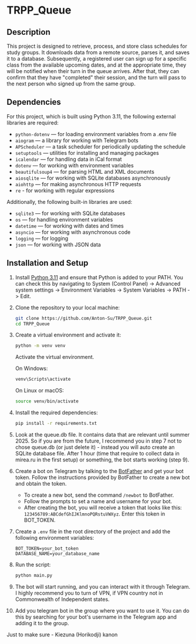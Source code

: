 # TRPP_Queue

## Description

This project is designed to retrieve, process, and store class schedules for study groups. It downloads data from a remote source, parses it, and saves it to a database. Subsequently, a registered user can sign up for a specific class from the available upcoming dates, and at the appropriate time, they will be notified when their turn in the queue arrives. After that, they can confirm that they have "completed" their session, and the turn will pass to the next person who signed up from the same group.

## Dependencies

For this project, which is built using Python 3.11, the following external libraries are required:

- `python-dotenv` — for loading environment variables from a .env file  
- `aiogram` — a library for working with Telegram bots  
- `APScheduler` — a task scheduler for periodically updating the schedule  
- `setuptools` — utilities for installing and managing packages
- `icalendar` — for handling data in iCal format  
- `dotenv` — for working with environment variables
- `beautifulsoup4` — for parsing HTML and XML documents
- `aiosqlite` — for working with SQLite databases asynchronously
- `aiohttp` — for making asynchronous HTTP requests
- `re` - for working with regular expressions

Additionally, the following built-in libraries are used:

- `sqlite3` — for working with SQLite databases
- `os` — for handling environment variables  
- `datetime` — for working with dates and times  
- `asyncio` — for working with asynchronous code  
- `logging` — for logging
- `json` — for working with JSON data

## Installation and Setup

1. Install [Python 3.11](https://docs.python.org/3/whatsnew/3.11.html) and ensure that Python is added to your PATH. You can check this by navigating to System (Control Panel) -> Advanced system settings -> Environment Variables -> System Variables -> PATH -> Edit.

2. Clone the repository to your local machine:

   ```bash
   git clone https://github.com/Anton-Su/TRPP_Queue.git
   cd TRPP_Queue
    ```

3. Create a virtual environment and activate it:

   ```bash
   python -m venv venv
   ```
   Activate the virtual environment. 

   On Windows:

   ```bash
   venv\Scripts\activate
   ```

   On Linux or macOS:

   ```bash
   source venv/bin/activate
   ```
4. Install the required dependencies:

   ```bash
   pip install -r requirements.txt
   ```

5. Look at the queue.db file. It contains data that are relevant until summer 2025. So if you are from the future, I recommend you in step 7 not to chose queue.db (or just delete it) - instead you will auto create an SQLite database file. After 1 hour (time that require to collect data in mirea.ru in the first setup) or something, the bot starts working (step 9).

6. Create a bot on Telegram by talking to the [BotFather](https://t.me/botfather) and get your bot token. Follow the instructions provided by BotFather to create a new bot and obtain the token.

   - To create a new bot, send the command `/newbot` to BotFather.
   - Follow the prompts to set a name and username for your bot.
   - After creating the bot, you will receive a token that looks like this: `123456789:ABCdefGhIJKlmnoPQRstuVWXyz`.
   Enter this token in BOT_TOKEN.
   
7. Create a `.env` file in the root directory of the project and add the following environment variables:

   ```plaintext
   BOT_TOKEN=your_bot_token
   DATABASE_NAME=your_database_name
   ```

8. Run the script:

   ```bash
   python main.py
   ```

9. The bot will start running, and you can interact with it through Telegram. I highly recommend you to turn of VPN, if VPN country not in Commonwealth of Independent states.

10. Add you telegram bot in the group where you want to use it. You can do this by searching for your bot's username in the Telegram app and adding it to the group.

Just to make sure - Kiezuna (Horikodji) kanon
